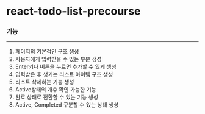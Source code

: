 # react-todo-list-precourse

### 기능

---

1. 페이지의 기본적인 구조 생성
2. 사용자에게 입력받을 수 있는 부분 생성
3. Enter키나 버튼을 누르면 추가할 수 있게 생성
4. 입력받은 후 생기는 리스트 아이템 구조 생성
5. 리스트 삭제하는 기능 생성
6. Active상태의 개수 확인 가능한 기능
7. 완료 상태로 전환할 수 있는 기능 생성
8. Active, Completed 구분할 수 있는 상태 생성
